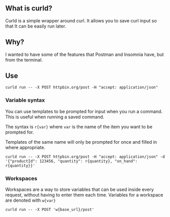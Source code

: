 ## What is curld?

Curld is a simple wrapper around curl. It allows you to save curl input so that It can be easily run later.

## Why?

I wanted to have some of the features that Postman and Insomnia have, but from the terminal.

## Use

`curld run -- -X POST httpbin.org/post -H "accept: application/json"`

### Variable syntax
You can use templates to be prompted for input when you run a command. This is useful when running a saved command.

The syntax is `r{var}` where `var` is the name of the item you want to be prompted for.

Templates of the same name will only be prompted for once and filled in where appropriate.

`curld run -- -X POST httpbin.org/post -H "accept: application/json" -d '{"productId": 123456, "quantity": r{quantity}, "on_hand": r{quantity}}'`

### Workspaces
Workspaces are a way to store variables that can be used inside every request, without having to enter them each time.
Variables for a workspace are denoted with `w{var}`

`curld run -- -X POST 'w{base_url}/post'`
